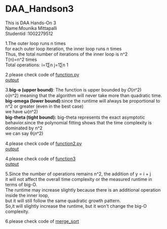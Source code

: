 # DAA_Handson3

This is DAA Hands-On 3<br/>
Name:Mounika Mittapalli<br/>
Studentid :1002279512<br/>

1.The outer loop runs n times<br/>
for each outer loop iteration, the inner loop runs n times<br/>
Thus, the total number of iterations of the inner loop is n^2<br/>
T(n)=n^2 times<br/>
Total operations: i=1∑n j=1∑n 1


2.please check code of [function.py](https://github.com/mounikamittapalli/DAA_Handson3/blob/268969d220afdcb5fd249724d8bc4be00dfb515c/function.py)<br/>
[output](https://github.com/mounikamittapalli/DAA_Handson3/blob/379f43506b3740e1057704a24f3ac982f44e8bb5/function.png)

3.**big-o (upper bound)**: The function is upper bounded by 𝑂(𝑛^2)<br/>
                            o(n^2) meaning that the algorithm will never take more than quadratic time.<br/>
**big-omega (lower bound)**:since the runtime will always be proportional to n^2 or greater (even in the best case)<br/>
                            we have ω(𝑛^2)<br/>
**big-theta (tight bound):** big-theta represents the exact asymptotic behavior.since the polynomial fitting shows that the time complexity is dominated by n^2 <br/>
                         we can say θ(𝑛^2)

4.please check code of  [function2.py](https://github.com/mounikamittapalli/DAA_Handson3/blob/d3315b527561668967cd14df97da69be364bd446/function2.py)
<br/>
[output](https://github.com/mounikamittapalli/DAA_Handson3/blob/379f43506b3740e1057704a24f3ac982f44e8bb5/function2.png)

4.please check code of [function3](https://github.com/mounikamittapalli/DAA_Handson3/blob/268969d220afdcb5fd249724d8bc4be00dfb515c/function3.py)<br/>
[output](https://github.com/mounikamittapalli/DAA_Handson3/blob/379f43506b3740e1057704a24f3ac982f44e8bb5/function3.png)

5.Since the number of operations remains n^2, the addition of y = i + j<br/>
it will not affect the overall time complexity or the measured runtime in terms of big-O.<br/>
The runtime may increase slightly because there is an additional operation inside the inner loop,<br/>
but it will still follow the same quadratic growth pattern.<br/>
So,it will slightly increase the runtime, but it won't change the big-O complexity.

6.please check code of [merge_sort](https://github.com/mounikamittapalli/DAA_Handson3/blob/268969d220afdcb5fd249724d8bc4be00dfb515c/merge_sort.py)


